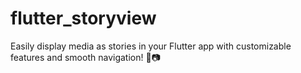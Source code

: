 # flutter_storyview
Easily display media as stories in your Flutter app with customizable features and smooth navigation! 🚀📷
